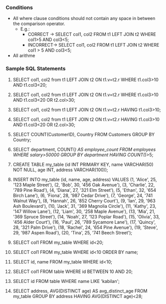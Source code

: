 ### Conditions

- All where clause conditions should not contain any space in between the comparison operator.
  - E.g.:
    - CORRECT -> SELECT col1, col2 FROM t1 LEFT JOIN t2 WHERE col1>5 AND col3<5;
    - INCORRECT-> SELECT col1, col2 FROM t1 LEFT JOIN t2 WHERE col1 > 5 AND col3<5;
- All arithme

### Sample SQL Statements

1. SELECT col1, col2 from t1 LEFT JOIN t2 ON t1.v=t2.r WHERE t1.col3>10 AND t1.col3<20;
2. SELECT col1, col2 from t1 LEFT JOIN t2 ON t1.v=t2.r WHERE t1.col3>10 AND t1.col3<20 OR t2.col>30;
3. SELECT col1, col2 from t1 LEFT JOIN t2 ON t1.v=t2.r HAVING t1.col3>10;
4. SELECT col1, col2 from t1 LEFT JOIN t2 ON t1.v=t2.r HAVING t1.col3>10 AND t1.col3<20 OR t2.col>30;
5. SELECT COUNT(CustomerID), Country FROM Customers GROUP BY Country;
6. SELECT department, COUNT(_) AS employee_count FROM employees WHERE salary>50000 GROUP BY department HAVING COUNT(_)>5;

7. CREATE TABLE my_table (id INT PRIMARY KEY, name VARCHAR(50) NOT NULL, age INT, address VARCHAR(100));
8. INSERT INTO my_table (id, name, age, address) VALUES (1, 'Alice', 25, '123 Maple Street'), (2, 'Bob', 30, '456 Oak Avenue'), (3, 'Charlie', 22, '789 Pine Road'), (4, 'Diana', 27, '321 Elm Street'), (5, 'Ethan', 32, '654 Birch Lane'), (6, 'Fiona', 28, '987 Cedar Drive'), (7, 'George', 24, '741 Walnut Way'), (8, 'Hannah', 26, '852 Cherry Court'), (9, 'Ian', 29, '963 Ash Boulevard'), (10, 'Jack', 31, '369 Magnolia Circle'), (11, 'Kathy', 23, '147 Willow Lane'), (12, 'Liam', 30, '258 Maple Avenue'), (13, 'Mia', 21, '369 Spruce Street'), (14, 'Noah', 27, '123 Poplar Road'), (15, 'Olivia', 33, '456 Alder Court'), (16, 'Paul', 26, '789 Sycamore Lane'), (17, 'Quincy', 28, '321 Palm Drive'), (18, 'Rachel', 24, '654 Pine Avenue'), (19, 'Steve', 29, '987 Aspen Road'), (20, 'Tina', 25, '741 Beech Street');
9. SELECT col1 FROM my_table WHERE id<20;
10. SELECT col1 FROM my_table WHERE id<10 ORDER BY name;
11. SELECT id, name FROM my_table WHERE id<10;
12. SELECT col1 FROM table WHERE id BETWEEN 10 AND 20;
13. SELECT id FROM table WHERE name LIKE 'kabilan';
14. SELECT address, AVG(DISTINCT age) AS avg_distinct_age FROM my_table GROUP BY address HAVING AVG(DISTINCT age)<28;
